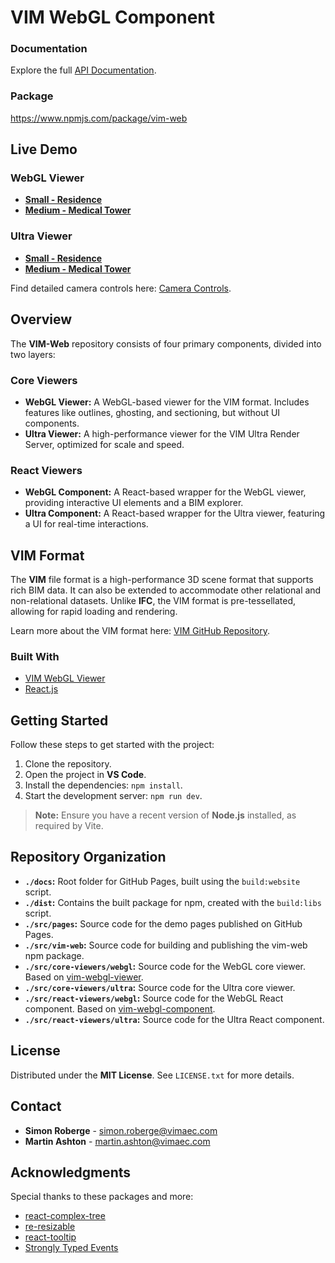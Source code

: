 # VIM WebGL Component

### Documentation

Explore the full [API Documentation](https://vimaec.github.io/vim-web/api/).

### Package
https://www.npmjs.com/package/vim-web

## Live Demo

### WebGL Viewer
- **[Small - Residence](https://vimaec.github.io/vim-web/webgl)**
- **[Medium - Medical Tower](https://vimaec.github.io/vim-web/webgl?vim=https://storage.cdn.vimaec.com/samples/skanska.vim)**

### Ultra Viewer
- **[Small - Residence](https://vimaec.github.io/vim-web/ultra)**
- **[Medium - Medical Tower](https://vimaec.github.io/vim-web/ultra?vim=https://storage.cdn.vimaec.com/samples/skanska.vim)**

Find detailed camera controls here: [Camera Controls](https://docs.vimaec.com/docs/vim-cloud/webgl-navigation-and-controls-guide).

## Overview

The **VIM-Web** repository consists of four primary components, divided into two layers:

### Core Viewers
- **WebGL Viewer:** A WebGL-based viewer for the VIM format. Includes features like outlines, ghosting, and sectioning, but without UI components.
- **Ultra Viewer:** A high-performance viewer for the VIM Ultra Render Server, optimized for scale and speed.

### React Viewers
- **WebGL Component:** A React-based wrapper for the WebGL viewer, providing interactive UI elements and a BIM explorer.
- **Ultra Component:** A React-based wrapper for the Ultra viewer, featuring a UI for real-time interactions.

## VIM Format

The **VIM** file format is a high-performance 3D scene format that supports rich BIM data. It can also be extended to accommodate other relational and non-relational datasets. Unlike **IFC**, the VIM format is pre-tessellated, allowing for rapid loading and rendering.

Learn more about the VIM format here: [VIM GitHub Repository](https://github.com/vimaec/vim).

### Built With
- [VIM WebGL Viewer](https://github.com/vimaec/vim-webgl-viewer)
- [React.js](https://reactjs.org/)

## Getting Started

Follow these steps to get started with the project:

1. Clone the repository.
2. Open the project in **VS Code**.
3. Install the dependencies: `npm install`.
4. Start the development server: `npm run dev`.

> **Note:** Ensure you have a recent version of **Node.js** installed, as required by Vite.

## Repository Organization

- **`./docs`:** Root folder for GitHub Pages, built using the `build:website` script.
- **`./dist`:** Contains the built package for npm, created with the `build:libs` script.
- **`./src/pages`:** Source code for the demo pages published on GitHub Pages.
- **`./src/vim-web`:** Source code for building and publishing the vim-web npm package.
- **`./src/core-viewers/webgl`:** Source code for the WebGL core viewer. Based on [vim-webgl-viewer](https://github.com/vimaec/vim-webgl-viewer).
- **`./src/core-viewers/ultra`:** Source code for the Ultra core viewer.
- **`./src/react-viewers/webgl`:** Source code for the WebGL React component. Based on [vim-webgl-component](https://github.com/vimaec/vim-webgl-component).
- **`./src/react-viewers/ultra`:** Source code for the Ultra React component.

## License

Distributed under the **MIT License**. See `LICENSE.txt` for more details.

## Contact

- **Simon Roberge** - [simon.roberge@vimaec.com](mailto:simon.roberge@vimaec.com)
- **Martin Ashton** - [martin.ashton@vimaec.com](mailto:martin.ashton@vimaec.com)

## Acknowledgments

Special thanks to these packages and more:
- [react-complex-tree](https://github.com/lukasbach/react-complex-tree)
- [re-resizable](https://github.com/bokuweb/re-resizable)
- [react-tooltip](https://github.com/ReactTooltip/react-tooltip)
- [Strongly Typed Events](https://github.com/KeesCBakker/Strongly-Typed-Events-for-TypeScript#readme)
